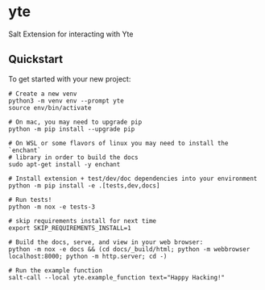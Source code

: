 # yte

Salt Extension for interacting with Yte

## Quickstart

To get started with your new project:

    # Create a new venv
    python3 -m venv env --prompt yte
    source env/bin/activate

    # On mac, you may need to upgrade pip
    python -m pip install --upgrade pip

    # On WSL or some flavors of linux you may need to install the `enchant`
    # library in order to build the docs
    sudo apt-get install -y enchant

    # Install extension + test/dev/doc dependencies into your environment
    python -m pip install -e .[tests,dev,docs]

    # Run tests!
    python -m nox -e tests-3

    # skip requirements install for next time
    export SKIP_REQUIREMENTS_INSTALL=1

    # Build the docs, serve, and view in your web browser:
    python -m nox -e docs && (cd docs/_build/html; python -m webbrowser localhost:8000; python -m http.server; cd -)

    # Run the example function
    salt-call --local yte.example_function text="Happy Hacking!"
